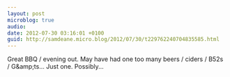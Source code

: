 ```yaml
---
layout: post
microblog: true
audio: 
date: 2012-07-30 03:16:01 +0100
guid: http://samdeane.micro.blog/2012/07/30/t229762240704835585.html
---
```

Great BBQ / evening out. May have had one too many beers / ciders / B52s / G&amp;amp;ts... Just one. Possibly...
